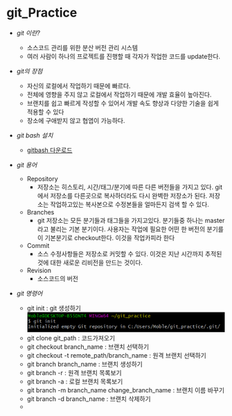 # git_Practice

- <i>git 이란?</i>
    - 소스코드 관리를 위한 분산 버전 관리 시스템
    - 여러 사람이 하나의 프로젝트를 진행할 때 각자가 작업한 코드를 update한다.

- <i>git의 장점</i>
    - 자신의 로컬에서 작업하기 때문에 빠르다.
    - 전체에 영향을 주지 않고 로컬에서 작업하기 때문에 개발 효율이 높아진다.
    - 브랜치를 쉽고 빠르게 작성할 수 있어서 개발 속도 향상과 다양한 기술을 쉽게 적용할 수 있다
    - 장소에 구애받지 않고 협엽이 가능하다.

- <i>git bash 설치</i>
    - [gitbash 다운로드](https://gitforwindows.org/)

- <i>git 용어</i>
    - Repository
        - 저장소는 히스토리, 시간/태그/분기에 따른 다른 버전들을 가지고 있다. git에서 저장소를 다른곳으로 복사하더라도 다시 완벽한 저장소가 된다. 저장소는 작업하고있는 복사본으로 수정본들을 얼마든지 검색 할 수 있다.
    - Branches
        - git 저장소는 모든 분기들과 태그들을 가지고있다. 분기들중 하나는 master라고 불리는 기본 분기이다. 사용자는 작업에 필요한 어떤 한 버전의 분기를이 기본분기로 checkout한다. 이것을 작업카피라 한다
    - Commit
        - 소스 수정사항들은 저장소로 커밋할 수 있다. 이것은 지난 시간까지 추적된 것에 대한 새로운 리비전을 만드는 것이다. 
    - Revision
        - 소스코드의 버전 

- <i>git 명령어</i>
    - git init : git 생성하기
    ![git_init](img/git_init.PNG)
    - git clone git_path : 코드가져오기
    - git checkout branch_name : 브랜치 선택하기
    - git checkout -t remote_path/branch_name : 원격 브랜치 선택하기
    - git branch branch_name : 브랜치 생성하기
    - git branch -r : 원격 브랜치 목록보기
    - git branch -a : 로컬 브랜치 목록보기
    - git branch -m branch_name change_branch_name : 브랜치 이름 바꾸기
    - git branch -d branch_name : 브랜치 삭제하기
    - 
